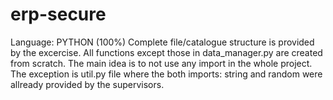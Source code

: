 # erp-secure

Language: PYTHON (100%)
Complete file/catalogue structure is provided by the excercise. All functions except those in data_manager.py are created from scratch. The main idea is to not use any import in the whole project. The exception is util.py file where the both imports: string and random were allready provided by the supervisors.

